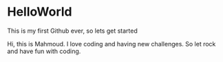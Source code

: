 # HelloWorld
This is my first Github ever, so lets get started 

Hi, this is Mahmoud. I love coding and having new challenges. So let rock and have fun with coding.
